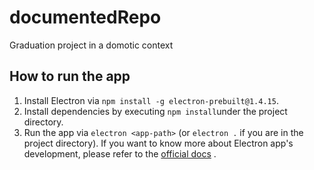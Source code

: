 # documentedRepo
Graduation project in a domotic context
## How to run the app
1) Install Electron via `npm install -g electron-prebuilt@1.4.15`.
2) Install dependencies by executing `npm install`under the project directory.
3) Run the app via `electron <app-path>` (or `electron .` if you are in the project directory).
If you want to know more about Electron app's development, please refer to the [official docs](https://github.com/electron/electron/blob/master/docs/tutorial/quick-start.md) .
    
